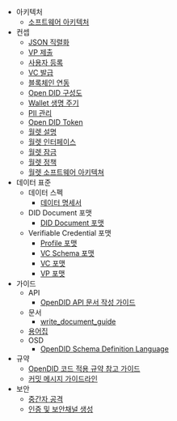 - 아키텍처
  - [소프트웨어 아키텍처](/V1.0.0/docs/architecture/Software%20Architecture_ko.md)
- 컨셉
  - [JSON 직렬화](/V1.0.0/docs/concepts/JSON_serialization_ko.md)
  - [VP 제출](/V1.0.0/docs/concepts/Presentation%20of%20VP_ko.md)
  - [사용자 등록](/V1.0.0/docs/concepts/User%20Registration_ko.md)
  - [VC 발급](/V1.0.0/docs/concepts/VC%20Issuance_ko.md)
  - [블록체인 연동](/V1.0.0/docs/concepts/blockchain_access_ko.md)
  - [Open DID 구성도](/V1.0.0/docs/concepts/components_ko.md)
  - [Wallet 생명 주기](/V1.0.0/docs/concepts/life_cycle_ko.md)
  - [PII 관리](/V1.0.0/docs/concepts/manage_pii_ko.md)
  - [Open DID Token](/V1.0.0/docs/concepts/token_ko.md)
  - [월렛 설명](/V1.0.0/docs/concepts/wallet_ko.md)
  - [월렛 인터페이스](/V1.0.0/docs/concepts/wallet_interface_ko.md)
  - [월렛 잠금](/V1.0.0/docs/concepts/wallet_lock_policy_ko.md)
  - [월렛 정책](/V1.0.0/docs/concepts/wallet_policy_ko.md)
  - [월렛 소프트웨어 아키텍쳐](/V1.0.0/docs/concepts/wallet_sw_architecture_ko.md)
- 데이터 표준
  - 데이터 스펙
    - [데이터 명세서](/V1.0.0/docs/data%20standard/data%20specification/Data%20Specification_ko.md)
  - DID Document 포맷
    - [DID Document 포맷](/V1.0.0/docs/data%20standard/did%20document%20format/DID%20Document%20format_ko.md)
  - Verifiable Credential 포맷
    - [Profile 포맷](/V1.0.0/docs/data%20standard/verifiable%20credential%20format/Profile%20format_ko.md)
    - [VC Schema 포맷](/V1.0.0/docs/data%20standard/verifiable%20credential%20format/VC%20Schema%20format_ko.md)
    - [VC 포맷](/V1.0.0/docs/data%20standard/verifiable%20credential%20format/VC%20format_ko.md)
    - [VP 포맷](/V1.0.0/docs/data%20standard/verifiable%20credential%20format/VP%20format_ko.md)
- 가이드
  - API
    - [OpenDID API 문서 작성 가이드](/V1.0.0/docs/guide/api/API%20Documentation%20Writing%20Guide_ko.md)
  - 문서
    - [write_document_guide](/V1.0.0/docs/guide/docs/write_document_guide.md)
  - [용어집](/V1.0.0/docs/guide/glossary.md)
  - OSD
    - [OpenDID Schema Definition Language](/V1.0.0/docs/guide/osd/OpenDID%20Schema%20Definition%20Language_ko.md)
- 규약
  - [OpenDID 코드 적용 규약 참고 가이드](/V1.0.0/docs/rules/coding_style_ko.md)
  - [커밋 메시지 가이드라인](/V1.0.0/docs/rules/git_code_commit_rule_ko.md)
- 보안
  - [중간자 공격](/V1.0.0/docs/security/MitM_ko.md)
  - [인증 및 보안채널 생성](/V1.0.0/docs/security/authentication_ko.md)
